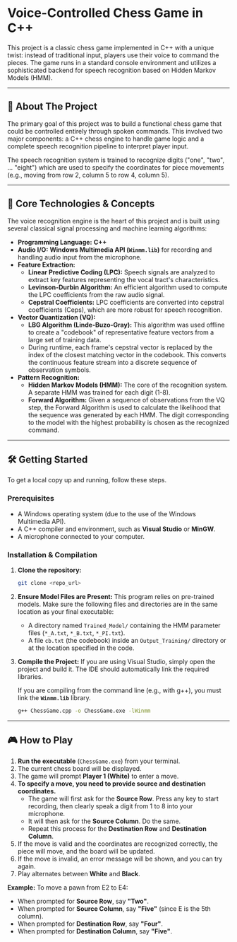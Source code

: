 # Voice-Controlled Chess Game in C++

This project is a classic chess game implemented in C++ with a unique twist: instead of traditional input, players use their voice to command the pieces. The game runs in a standard console environment and utilizes a sophisticated backend for speech recognition based on Hidden Markov Models (HMM).


---

## 📖 About The Project

The primary goal of this project was to build a functional chess game that could be controlled entirely through spoken commands. This involved two major components: a C++ chess engine to handle game logic and a complete speech recognition pipeline to interpret player input.

The speech recognition system is trained to recognize digits ("one", "two", ... "eight") which are used to specify the coordinates for piece movements (e.g., moving from row 2, column 5 to row 4, column 5).

---

## 🚀 Core Technologies & Concepts

The voice recognition engine is the heart of this project and is built using several classical signal processing and machine learning algorithms:

* **Programming Language:** **C++**
* **Audio I/O:** **Windows Multimedia API (`Winmm.lib`)** for recording and handling audio input from the microphone.
* **Feature Extraction:**
    * **Linear Predictive Coding (LPC):** Speech signals are analyzed to extract key features representing the vocal tract's characteristics.
    * **Levinson-Durbin Algorithm:** An efficient algorithm used to compute the LPC coefficients from the raw audio signal.
    * **Cepstral Coefficients:** LPC coefficients are converted into cepstral coefficients (Ceps), which are more robust for speech recognition.
* **Vector Quantization (VQ):**
    * **LBG Algorithm (Linde-Buzo-Gray):** This algorithm was used offline to create a "codebook" of representative feature vectors from a large set of training data.
    * During runtime, each frame's cepstral vector is replaced by the index of the closest matching vector in the codebook. This converts the continuous feature stream into a discrete sequence of observation symbols.
* **Pattern Recognition:**
    * **Hidden Markov Models (HMM):** The core of the recognition system. A separate HMM was trained for each digit (1-8).
    * **Forward Algorithm:** Given a sequence of observations from the VQ step, the Forward Algorithm is used to calculate the likelihood that the sequence was generated by each HMM. The digit corresponding to the model with the highest probability is chosen as the recognized command.

---

## 🛠️ Getting Started

To get a local copy up and running, follow these steps.

### Prerequisites

* A Windows operating system (due to the use of the Windows Multimedia API).
* A C++ compiler and environment, such as **Visual Studio** or **MinGW**.
* A microphone connected to your computer.

### Installation & Compilation

1.  **Clone the repository:**
    ```sh
    git clone <repo_url>
    ```
2.  **Ensure Model Files are Present:**
    This program relies on pre-trained models. Make sure the following files and directories are in the same location as your final executable:
    * A directory named `Trained_Model/` containing the HMM parameter files (`*_A.txt`, `*_B.txt`, `*_PI.txt`).
    * A file `cb.txt` (the codebook) inside an `Output_Training/` directory or at the location specified in the code.

3.  **Compile the Project:**
    If you are using Visual Studio, simply open the project and build it. The IDE should automatically link the required libraries.

    If you are compiling from the command line (e.g., with g++), you must link the **`Winmm.lib`** library.
    ```sh
    g++ ChessGame.cpp -o ChessGame.exe -lWinmm
    ```

---

## 🎮 How to Play

1.  **Run the executable** (`ChessGame.exe`) from your terminal.
2.  The current chess board will be displayed.
3.  The game will prompt **Player 1 (White)** to enter a move.
4.  **To specify a move, you need to provide source and destination coordinates.**
    * The game will first ask for the **Source Row**. Press any key to start recording, then clearly speak a digit from 1 to 8 into your microphone.
    * It will then ask for the **Source Column**. Do the same.
    * Repeat this process for the **Destination Row** and **Destination Column**.
5.  If the move is valid and the coordinates are recognized correctly, the piece will move, and the board will be updated.
6.  If the move is invalid, an error message will be shown, and you can try again.
7.  Play alternates between **White** and **Black**.

**Example:** To move a pawn from E2 to E4:
* When prompted for **Source Row**, say **"Two"**.
* When prompted for **Source Column**, say **"Five"** (since E is the 5th column).
* When prompted for **Destination Row**, say **"Four"**.
* When prompted for **Destination Column**, say **"Five"**.